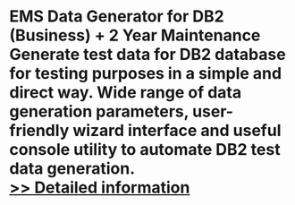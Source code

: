# EMS Data Generator for DB2 (Business) + 2 Year Maintenance<br />Generate test data for DB2 database for testing purposes in a simple and direct way. Wide range of data generation parameters, user-friendly wizard interface and useful console utility to automate DB2 test data generation.<br />[>> Detailed information](https://secure.shareit.com/shareit/product.html?productid=300262249&affiliateid=200057808)